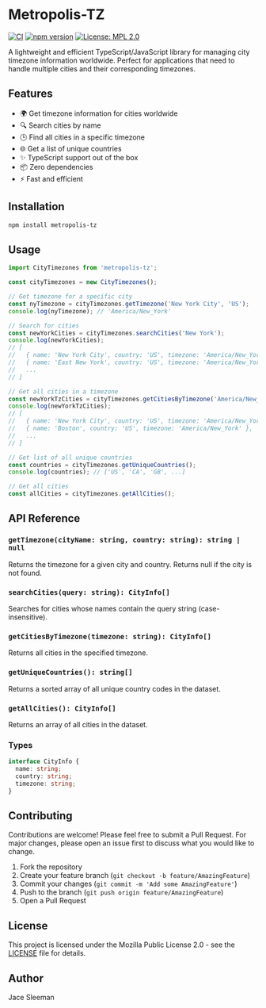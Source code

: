 # Metropolis-TZ

[![CI](https://github.com/TheRealPerson98/Metropolis-Tz/actions/workflows/ci.yml/badge.svg)](https://github.com/TheRealPerson98/Metropolis-Tz/actions/workflows/ci.yml)
[![npm version](https://badge.fury.io/js/metropolis-tz.svg)](https://badge.fury.io/js/metropolis-tz)
[![License: MPL 2.0](https://img.shields.io/badge/License-MPL_2.0-brightgreen.svg)](https://opensource.org/licenses/MPL-2.0)

A lightweight and efficient TypeScript/JavaScript library for managing city timezone information worldwide. Perfect for applications that need to handle multiple cities and their corresponding timezones.

## Features

- 🌍 Get timezone information for cities worldwide
- 🔍 Search cities by name
- 🕒 Find all cities in a specific timezone
- 🌐 Get a list of unique countries
- ✨ TypeScript support out of the box
- 📦 Zero dependencies
- ⚡ Fast and efficient

## Installation

```bash
npm install metropolis-tz
```

## Usage

```typescript
import CityTimezones from 'metropolis-tz';

const cityTimezones = new CityTimezones();

// Get timezone for a specific city
const nyTimezone = cityTimezones.getTimezone('New York City', 'US');
console.log(nyTimezone); // 'America/New_York'

// Search for cities
const newYorkCities = cityTimezones.searchCities('New York');
console.log(newYorkCities);
// [
//   { name: 'New York City', country: 'US', timezone: 'America/New_York' },
//   { name: 'East New York', country: 'US', timezone: 'America/New_York' },
//   ...
// ]

// Get all cities in a timezone
const newYorkTzCities = cityTimezones.getCitiesByTimezone('America/New_York');
console.log(newYorkTzCities);
// [
//   { name: 'New York City', country: 'US', timezone: 'America/New_York' },
//   { name: 'Boston', country: 'US', timezone: 'America/New_York' },
//   ...
// ]

// Get list of all unique countries
const countries = cityTimezones.getUniqueCountries();
console.log(countries); // ['US', 'CA', 'GB', ...]

// Get all cities
const allCities = cityTimezones.getAllCities();
```

## API Reference

### `getTimezone(cityName: string, country: string): string | null`
Returns the timezone for a given city and country. Returns null if the city is not found.

### `searchCities(query: string): CityInfo[]`
Searches for cities whose names contain the query string (case-insensitive).

### `getCitiesByTimezone(timezone: string): CityInfo[]`
Returns all cities in the specified timezone.

### `getUniqueCountries(): string[]`
Returns a sorted array of all unique country codes in the dataset.

### `getAllCities(): CityInfo[]`
Returns an array of all cities in the dataset.

### Types

```typescript
interface CityInfo {
  name: string;
  country: string;
  timezone: string;
}
```

## Contributing

Contributions are welcome! Please feel free to submit a Pull Request. For major changes, please open an issue first to discuss what you would like to change.

1. Fork the repository
2. Create your feature branch (`git checkout -b feature/AmazingFeature`)
3. Commit your changes (`git commit -m 'Add some AmazingFeature'`)
4. Push to the branch (`git push origin feature/AmazingFeature`)
5. Open a Pull Request

## License

This project is licensed under the Mozilla Public License 2.0 - see the [LICENSE](LICENSE) file for details.

## Author

Jace Sleeman 